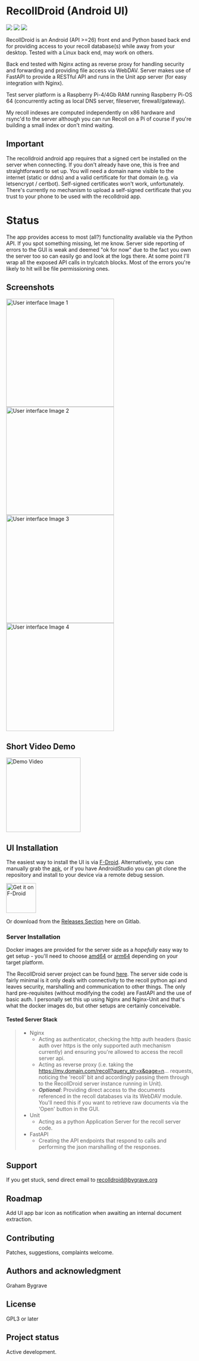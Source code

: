 # RecollDroid (Android UI)
<img src="https://gitlab.com/gbygrave/recolldroid/-/badges/release.svg">
<img src="https://gitlab.com/gbygrave/recolldroid/badges/main/pipeline.svg?ignore_skipped=true">
<img src="https://gitlab.com/gbygrave/recolldroid/badges/main/coverage.svg">

RecollDroid is an Android (API >=26) front end and Python based back end for providing access to your recoll database(s) while away from your desktop.  Tested with a Linux back end, may work on others.

Back end tested with Nginx acting as reverse proxy for handling security and forwarding and providing file access via WebDAV.  Server makes use of FastAPI to provide a RESTful API and runs in the Unit app server (for easy integration with Nginx).

Test server platform is a Raspberry Pi-4/4Gb RAM running Raspberry Pi-OS 64 (concurrently acting as local DNS server, fileserver, firewall/gateway).

My recoll indexes are computed independently on x86 hardware and rsync'd to the server although you can run Recoll on a Pi of course if you're building a small index or don't mind waiting.

## Important
The recolldroid android app requires that a signed cert be installed on the server when connecting.  If you don't already have one, this is free and straightforward to set up.  You will need a domain name visible to the internet (static or ddns) and a valid certificate for that domain (e.g. via letsencrypt / certbot). Self-signed certificates won't work, unfortunately.  There's currently no mechanism to upload a self-signed certificate that you trust to your phone to be used with the recolldroid app.

# Status
The app provides access to most (all?) functionality available via the Python API.  If you spot something missing, let me know.  Server side reporting of errors to the GUI is weak and deemed "ok for now" due to the fact you own the server too so can easily go and look at the logs there.  At some point I'll wrap all the exposed API calls in try/catch blocks.  Most of the errors you're likely to hit will be file permissioning ones.

## Screenshots
<img width="290" src="images/RecollDroidUi_0.jpg?ref_type=heads" alt="User interface Image 1">
<img width="290" src="images/RecollDroidUi_1.jpg?ref_type=heads" alt="User interface Image 2">
<img width="290" src="images/RecollDroidUi_2.jpg?ref_type=heads" alt="User interface Image 3">
<img width="290" src="images/RecollDroidUi_3.jpg?ref_type=heads" alt="User interface Image 4">

## Short Video Demo
[<img src="metadata/en-US/images/Demo Video Still.png" 
       alt="Demo Video"
       height="200">](https://www.youtube.com/watch?v=6-GL3RcGAZk)


## UI Installation
The easiest way to install the UI is via [F-Droid](https://f-droid.org/en/packages/org.grating.recolldroid/).  Alternatively, you can manually grab the [apk](https://gitlab.com/gbygrave/recolldroid/-/releases/v1.1/downloads/app-release.apk), or if you have AndroidStudio you can git clone the repository and install to your device via a remote debug session.  

[<img src="https://fdroid.gitlab.io/artwork/badge/get-it-on.png"
     alt="Get it on F-Droid"
     height="80">](https://f-droid.org/packages/org.grating.recolldroid/)

Or download from the [Releases Section](https://gitlab.com/gbygrave/recolldroid/-/releases) here on Gitlab.

### Server Installation
Docker images are provided for the server side as a _hopefully_ easy way to get setup - you'll need to choose [amd64](https://gitlab.com/gbygrave/recolldroid-server/container_registry/8048769) or [arm64](https://gitlab.com/gbygrave/recolldroid-server/container_registry/8048770) depending on your target platform.

The RecollDroid server project can be found [here](https://gitlab.com/gbygrave/recolldroid-server).  The server side code is fairly minimal is it only deals with connectivity to the recoll python api and leaves security, marshalling and communication to other things.  The only hard pre-requisites (without modifying the code) are FastAPI and the use of basic auth.  I personally set this up using Nginx and Nginx-Unit and that's what the docker images do, but other setups are certainly conceivable.

#### Tested Server Stack
> - Nginx
>   - Acting as authenticator, checking the http auth headers (basic auth over https is the only supported auth mechanism currently) and ensuring you're allowed to access the recoll server api.
>   - Acting as reverse proxy (i.e. taking the https://my.domain.com/recoll?query_str=x&page=n... requests, noticing the 'recoll' bit and accordingly passing them through to the RecollDroid server instance running in Unit).
>   - _**Optional**_: Providing direct access to the documents referenced in the recoll databases via its WebDAV module.  You'll need this if you want to retrieve raw documents via the 'Open' button in the GUI.
> - Unit
>   - Acting as a python Application Server for the recoll server code.
> - FastAPI
>   - Creating the API endpoints that respond to calls and performing the json marshalling of the responses.


## Support
If you get stuck, send direct email to recolldroid@bygrave.org

## Roadmap
Add UI app bar icon as notification when awaiting an internal document extraction.

## Contributing
Patches, suggestions, complaints welcome.

## Authors and acknowledgment
Graham Bygrave

## License
GPL3 or later

## Project status
Active development.
